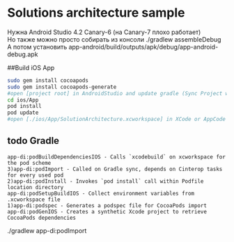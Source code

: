 
# Solutions architecture sample
Нужна Android Studio 4.2 Canary-6 (на Canary-7 плохо работает)  
Но также можно просто собирать из консоли ./gradlew assembleDebug  
А потом установить  app-android/build/outputs/apk/debug/app-android-debug.apk

##Build iOS App
```bash
sudo gem install cocoapods
sudo gem install cocoapods-generate
#open [project root] in AndroidStudio and update gradle (Sync Project with Gradle Files)
cd ios/App
pod install
pod update
#open [./ios/App/SolutionArchitecture.xcworkspace] in XCode or AppCode and run project on iOS Emulator
```

## todo Gradle
```
app-di:podBuildDependenciesIOS - Calls `xcodebuild` on xcworkspace for the pod scheme
3)app-di:podImport - Called on Gradle sync, depends on Cinterop tasks for every used pod
2)app-di:podInstall - Invokes `pod install` call within Podfile location directory
app-di:podSetupBuildIOS - Collect environment variables from .xcworkspace file
1)app-di:podspec - Generates a podspec file for CocoaPods import
app-di:podGenIOS - Сreates a synthetic Xcode project to retrieve CocoaPods dependencies
```
./gradlew app-di:podImport

